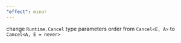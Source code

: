 ```yaml
---
"effect": minor
---
```


change `Runtime.Cancel` type parameters order from `Cancel<E, A>` to `Cancel<A, E = never>`
